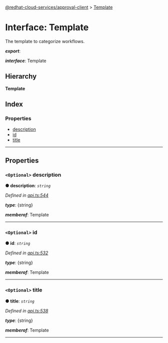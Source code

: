 [@redhat-cloud-services/approval-client](../README.md) > [Template](../interfaces/template.md)

# Interface: Template

The template to categorize workflows.

*__export__*: 

*__interface__*: Template

## Hierarchy

**Template**

## Index

### Properties

* [description](template.md#description)
* [id](template.md#id)
* [title](template.md#title)

---

## Properties

<a id="description"></a>

### `<Optional>` description

**● description**: *`string`*

*Defined in [api.ts:544](https://github.com/RedHatInsights/javascript-clients/blob/master/packages/approval/api.ts#L544)*

*__type__*: {string}

*__memberof__*: Template

___
<a id="id"></a>

### `<Optional>` id

**● id**: *`string`*

*Defined in [api.ts:532](https://github.com/RedHatInsights/javascript-clients/blob/master/packages/approval/api.ts#L532)*

*__type__*: {string}

*__memberof__*: Template

___
<a id="title"></a>

### `<Optional>` title

**● title**: *`string`*

*Defined in [api.ts:538](https://github.com/RedHatInsights/javascript-clients/blob/master/packages/approval/api.ts#L538)*

*__type__*: {string}

*__memberof__*: Template

___

